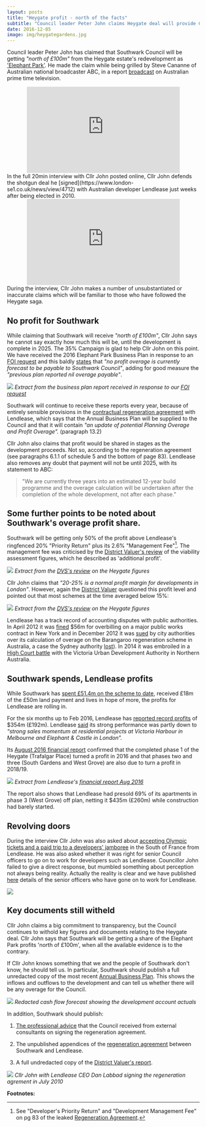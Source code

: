 ```yaml
---
layout: posts
title: "Heygate profit - north of the facts"
subtitle: "Council leader Peter John claims Heygate deal will provide Council with 'north of £100m profit'"
date: 2016-12-05
image: img/heygategardens.jpg
---
```

Council leader Peter John has claimed that Southwark Council will be getting _"north of £100m"_ from the Heygate estate's redevelopment as ['Elephant Park'](https://www.elephantpark.co.uk). He made the claim while being grilled by Steve Cananne of Australian national broadcaster 
ABC, in a report [broadcast](https://www.abc.net.au/news/2016-11-11/homes-for-profit-not-people./8019560) on Australian prime time television.
<center>
<iframe width="400" height="225" 
src="https://www.youtube.com/embed/3ZrDvxOAV5A" align="center" frameborder="0" 
allowfullscreen></iframe>
</center>
In the full 20min interview with Cllr John posted online, Cllr John defends the shotgun deal he [signed](https://www.london-se1.co.uk/news/view/4712) with Australian developer Lendlease just weeks after being elected in 2010.
<center>
<iframe width="400" height="225" 
src="https://www.youtube.com/embed/gq_QpqIArGg" align="center" frameborder="0" 
allowfullscreen></iframe>
</center>
During the interview, Cllr John makes a number of unsubstantiated or inaccurate claims which will be familiar to those who have followed the Heygate saga. 

## No profit for Southwark
While claiming that Southwark will receive _"north of £100m"_, Cllr John says he cannot say exactly how much this will be, until the development is complete in 2025. The 35% Campaign is glad to help Cllr John on this point. We have received the 2016 Elephant Park Business Plan in response to an [FOI request](https://www.whatdotheyknow.com/request/heygate_estate_regeneration_annu) and this baldly [states](https://35percent.org/2016-05-11-no-profit-share-the-true-value-of-the-heygate-regeneration/) that _"no profit overage is currently forecast to be payable to Southwark Council"_, adding for good measure the _"previous plan reported nil overage payable"_.

![](https://35percent.org/img/ElephantParkBusinessPlanFeb2016.png)
*Extract from the business plan report received in response to our [FOI request](https://www.whatdotheyknow.com/request/heygate_estate_regeneration_annu)*

Southwark will continue to receive these reports every year, because of entirely sensible provisions in the [contractual regeneration agreement](https://southwarknotes.files.wordpress.com/2013/02/ra.pdf) with Lendlease, which says that the Annual Business Plan will be supplied to the Council and that it will contain _"an update of potential Planning Overage and Profit Overage"._ (paragraph 13.2)

Cllr John also claims that profit would be shared in stages as the development proceeds.
Not so, according to the regeneration agreement (see paragraphs 6.1.1 of schedule 5 and the bottom of page 83). Lendlease also removes any doubt that payment will not be until 2025, with its statement to ABC: 

>"We are currently three years into an estimated 12-year build programme and the overage calculation will be undertaken after the completion of the whole development, not after each phase." 

## Some further points to be noted about Southwark's overage profit share.
Southwark will be getting only 50% of the profit above Lendlease's ringfenced 20% "Priority Return" plus its 2.6% "Management Fee"[^1]. The management fee was criticised by the [District Valuer's review](https://crappistmartin.github.io/images/DVSreport_HeygateOutline.pdf) of the viability assessment figures, which he described as 'additional profit'.

![](https://35percent.org/img/DVSreport_managementfee.png)
*Extract from the [DVS's review](https://crappistmartin.github.io/images/DVSreport_HeygateOutline.pdf) on the Heygate figures*

Cllr John claims that _"20-25% is a normal profit margin for developments in London"_. However, again the [District Valuer](https://www.gov.uk/government/organisations/district-valuer-services-dvs/about) questioned this profit level and pointed out that most schemes at the time averaged below 15%:

![](https://35percent.org/img/DVSacceptablereturn.png)
*Extract from the [DVS's review](https://crappistmartin.github.io/images/DVSreport_HeygateOutline.pdf) on the Heygate figures*

Lendlease has a track record of accounting disputes with public authorities. In April 2012 it was [fined](https://www.nytimes.com/2012/04/25/nyregion/lend-lease-expected-to-admit-to-fraud-scheme.html) $56m for overbilling on a major public works contract in New York and in December 2012 it was [sued](https://www.smh.com.au/nsw/valuation-dispute-poses-threat-to-1b-return-from-barangaroo-20121206-2ay9e.html) by city authorities over its calculation of overage on the Barangaroo regeneration scheme in Australia, a case the Sydney authority [lost](https://www.smh.com.au/nsw/barangaroo-public-works-in-doubt-after-government-loses-court-battle-with-lend-lease-20140821-106lke.html)). In 2014 it was embroiled in a [High Court battle](https://www.pitcher.com.au/news/lend-lease-decision-impact-property-development-arrangements) with the Victoria Urban Development Authority in Northern Australia.

## Southwark spends, Lendlease profits
While Southwark has [spent £51.4m on the scheme to date](https://35percent.org/heygate-regeneration-faq/#decant-costs), received £18m of the £50m land payment and lives in hope of more, the profits for Lendlease are rolling in. 

For the six months up to Feb 2016, Lendlease has [reported record profits](https://www.afr.com/real-estate/commercial/lendlease-firsthalf-net-profit-rises-121pc-to-354-million-20160216-gmvxux) of $354m (£192m). Lendlease [said](https://www.smh.com.au/business/property/lendlease-reports-a-3538-million-profit-20160216-gmvo2z.html) its strong performance was partly down to _“strong sales momentum at residential projects at Victoria Harbour in Melbourne and Elephant & Castle in London”._ 

Its [August 2016 financial report](https://35percent.org/img/LLfinancialreport_aug2016.pdf) confirmed that the completed phase 1 of the Heygate (Trafalgar Place) turned a profit in 2016 and that phases two and three (South Gardens and West Grove) are also due to turn a profit in 2018/19.

![](https://35percent.org/img/llprofitprofile.png)
*Extract from Lendlease's [financial report Aug 2016](https://35percent.org/img/LLfinancialreport_aug2016.pdf)*

The report also shows that Lendlease had presold 69% of its apartments in phase 3 (West Grove) off plan, netting it $435m (£260m) while construction had barely started. 

## Revolving doors
During the interview Cllr John was also asked about [accepting Olympic tickets and a paid trip to a developers' jamboree](https://embed.verite.co/timeline/?source=0Aprl6XcACewydEhRaWFOLVBfUjBSVW1HUGVZNEhGeFE&font=Bevan-PotanoSans&maptype=toner&lang=en&hash_bookmark=true&start_zoom_adjust=2&height=650#33) in the South of France from Lendlease. He was also asked whether it was right for senior Council officers to go on to work for developers such as Lendlease. Councillor John failed to give a direct response, but mumbled something about perception not always being reality. Actually the reality is clear and we have published [here](https://35percent.org/revolving-doors/) details of the senior officers who have gone on to work for Lendlease. 

![](https://farm9.staticflickr.com/8244/8637497136_d25afc426a.jpg)

## Key documents still witheld
Cllr John claims a big commitment to transparency, but the Council continues to withold key figures and documents relating to the Heygate deal. Cllr John says that Southwark will be getting a share of the Elephant Park profits 'north of £100m', when all the available evidence is to the contrary.

If Cllr John knows something that we and the people of Southwark don't know, he should tell us. In particular, Southwark should publish a full unredacted copy of the most recent [Annual Business Plan](https://www.whatdotheyknow.com/request/heygate_estate_regeneration_annu). This shows the inflows and outflows to the development and can tell us whether there will be any overage for the Council.

![](https://35percent.org/img/RAcashflowforecast.png)
*Redacted cash flow forecast showing the development account actuals*

In addition, Southwark should publish:

1. [The professional advice](https://www.whatdotheyknow.com/request/financial_advice_on_signing_rege) that the Council received from external consultants on signing the regeneration agreement.

2. The unpublished appendices of the [regeneration agreement](https://southwarknotes.files.wordpress.com/2013/02/ra.pdf) between Southwark and Lendlease.

3. A full undredacted copy of the [District Valuer's report](https://crappistmartin.github.io/images/DVSreport_HeygateOutline.pdf).

  
![](https://www.london-se1.co.uk/news/imageuploads/1280161383_62.49.27.213.jpg)
*Cllr John with Lendlease CEO Dan Labbad signing the regeneration agrement in July 2010*


__Footnotes:__

[^1]: See "Developer's Priority Return" and "Development Management Fee" on pg 83 of the leaked [Regeneration Agreement](https://southwarknotes.files.wordpress.com/2013/02/ra.pdf).

